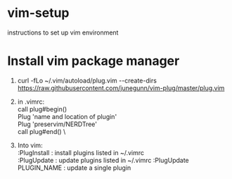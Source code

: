 # vim-setup
instructions to set up vim environment

# Install vim package manager

1) curl -fLo ~/.vim/autoload/plug.vim --create-dirs \
  https://raw.githubusercontent.com/junegunn/vim-plug/master/plug.vim

2) in .vimrc: \
call plug#begin() \
Plug 'name and location of plugin' \
Plug 'preservim/NERDTree' \
call plug#end() \

3) Into vim: \
:PlugInstall : install plugins listed in ~/.vimrc \
:PlugUpdate : update plugins listed in ~/.vimrc
:PlugUpdate PLUGIN_NAME : update a single plugin


